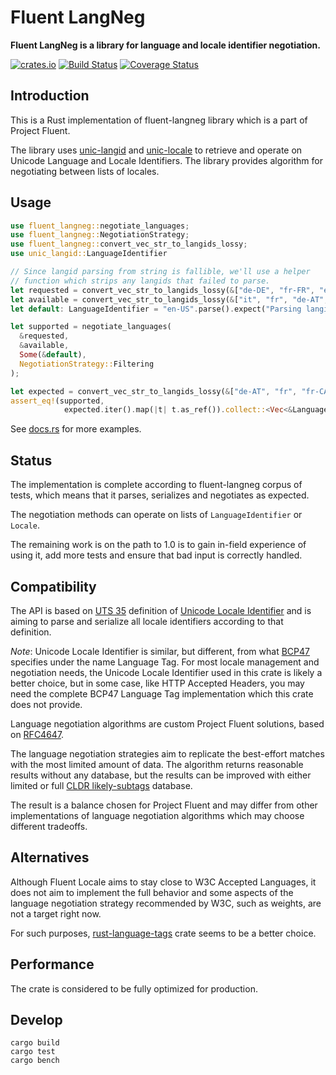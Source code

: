 # Fluent LangNeg

**Fluent LangNeg is a library for language and locale identifier negotiation.**

[![crates.io](http://meritbadge.herokuapp.com/fluent-langneg)](https://crates.io/crates/fluent-langneg)
[![Build Status](https://travis-ci.org/projectfluent/fluent-langneg-rs.svg?branch=master)](https://travis-ci.org/projectfluent/fluent-langneg-rs)
[![Coverage Status](https://coveralls.io/repos/github/projectfluent/fluent-langneg-rs/badge.svg?branch=master)](https://coveralls.io/github/projectfluent/fluent-langneg-rs?branch=master)

Introduction
------------

This is a Rust implementation of fluent-langneg library which is a part of Project Fluent.

The library uses [unic-langid](https://github.com/zbraniecki/unic-locale) and [unic-locale](https://github.com/zbraniecki/unic-locale) to retrieve and operate on Unicode Language and Locale Identifiers.
The library provides algorithm for negotiating between lists of locales.

Usage
-----

```rust
use fluent_langneg::negotiate_languages;
use fluent_langneg::NegotiationStrategy;
use fluent_langneg::convert_vec_str_to_langids_lossy;
use unic_langid::LanguageIdentifier

// Since langid parsing from string is fallible, we'll use a helper
// function which strips any langids that failed to parse.
let requested = convert_vec_str_to_langids_lossy(&["de-DE", "fr-FR", "en-US"]);
let available = convert_vec_str_to_langids_lossy(&["it", "fr", "de-AT", "fr-CA", "en-US"]);
let default: LanguageIdentifier = "en-US".parse().expect("Parsing langid failed.");

let supported = negotiate_languages(
  &requested,
  &available,
  Some(&default),
  NegotiationStrategy::Filtering
);

let expected = convert_vec_str_to_langids_lossy(&["de-AT", "fr", "fr-CA", "en-US"]);
assert_eq!(supported,
            expected.iter().map(|t| t.as_ref()).collect::<Vec<&LanguageIdentifier>>());
```

See [docs.rs][] for more examples.

[docs.rs]: https://docs.rs/fluent-langneg/

Status
------

The implementation is complete according to fluent-langneg
corpus of tests, which means that it parses, serializes and negotiates as expected.

The negotiation methods can operate on lists of `LanguageIdentifier` or `Locale`.

The remaining work is on the path to 1.0 is to gain in-field experience of using it,
add more tests and ensure that bad input is correctly handled.

Compatibility
-------------

The API is based on [UTS 35][] definition of [Unicode Locale Identifier][] and is aiming to
parse and serialize all locale identifiers according to that definition.

*Note*: Unicode Locale Identifier is similar, but different, from what [BCP47][] specifies under
the name Language Tag.
For most locale management and negotiation needs, the Unicode Locale Identifier used in this crate is likely a better choice,
but in some case, like HTTP Accepted Headers, you may need the complete BCP47 Language Tag implementation which
this crate does not provide.

Language negotiation algorithms are custom Project Fluent solutions,
based on [RFC4647][].

The language negotiation strategies aim to replicate the best-effort matches with
the most limited amount of data. The algorithm returns reasonable
results without any database, but the results can be improved with either limited
or full [CLDR likely-subtags][] database.

The result is a balance chosen for Project Fluent and may differ from other
implementations of language negotiation algorithms which may choose different
tradeoffs.

[BCP47]: https://tools.ietf.org/html/bcp47
[RFC6067]: https://www.ietf.org/rfc/rfc6067.txt
[UTS 35]: http://www.unicode.org/reports/tr35/#Locale_Extension_Key_and_Type_Data
[RFC4647]: https://tools.ietf.org/html/rfc4647
[CLDR likely-subtags]: http://www.unicode.org/cldr/charts/latest/supplemental/likely_subtags.html
[Unicode Locale Identifier]: (http://unicode.org/reports/tr35/#Identifiers)

Alternatives
------------

Although Fluent Locale aims to stay close to W3C Accepted Languages, it does not aim
to implement the full behavior and some aspects of the language negotiation strategy
recommended by W3C, such as weights, are not a target right now.

For such purposes, [rust-language-tags][] crate seems to be a better choice.

[rust-language-tags]: https://github.com/pyfisch/rust-language-tags

Performance
-----------

The crate is considered to be fully optimized for production.


Develop
-------

    cargo build
    cargo test
    cargo bench

